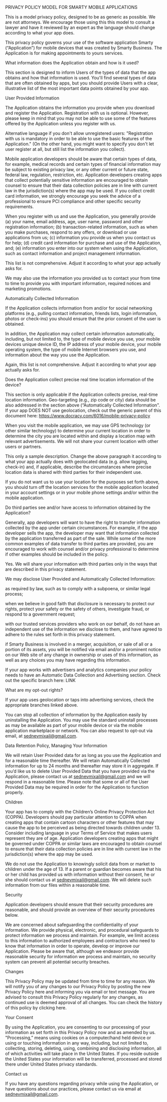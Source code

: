 PRIVACY POLICY MODEL FOR SMARTY MOBILE APPLICATIONS

This is a model privacy policy, designed to be as generic as possible. We are not attorneys. We encourage those using this this model to consult a lawyer and have it reviewed by an expert as the language should change according to what your app does.

This privacy policy governs your use of the software application Smarty (“Application”) for mobile devices that was created by Smarty Business. The Application is for making appointments to yours services.



What information does the Application obtain and how is it used?

This section is designed to inform Users of the types of data that the app obtains and how that information is used. You'll find several types of data that are often obtained by apps, but you should provide Users with a clear, illustrative list of the most important data points obtained by your app.

User Provided Information

The Application obtains the information you provide when you download and register the Application. Registration with us is optional. However, please keep in mind that you may not be able to use some of the features offered by the Application unless you register with us.

Alternative language if you don't allow unregistered users: "Registration with us is mandatory in order to be able to use the basic features of the Application." (On the other hand, you might want to specify you don't let user register at all, but still list the information you collect).

Mobile application developers should be aware that certain types of data, for example, medical records and certain types of financial information may be subject to existing privacy law, or any other current or future state, federal law, regulation, restriction, etc. Application developers creating apps that collect potentially sensitive information are encouraged to obtain counsel to ensure that their data collection policies are in line with current law in the jurisdiction(s) where the app may be used. If you collect credit card information, we strongly encourage you seek the advice of a professional to ensure PCI compliance and other specific security requirements.

When you register with us and use the Application, you generally provide (a) your name, email address, age, user name, password and other registration information; (b) transaction-related information, such as when you make purchases, respond to any offers, or download or use applications from us; (c) information you provide us when you contact us for help; (d) credit card information for purchase and use of the Application, and; (e) information you enter into our system when using the Application, such as contact information and project management information.

This list is not comprehensive. Adjust it according to what your app actually asks for.

We may also use the information you provided us to contact your from time to time to provide you with important information, required notices and marketing promotions.

Automatically Collected Information

If the Application collects information from and/or for social networking platforms (e.g., pulling contact information, friends lists, login information, photos or check-ins) you should ensure that the prior consent of the user is obtained.

In addition, the Application may collect certain information automatically, including, but not limited to, the type of mobile device you use, your mobile devices unique device ID, the IP address of your mobile device, your mobile operating system, the type of mobile Internet browsers you use, and information about the way you use the Application.

Again, this list is not comprehensive. Adjust it according to what your app actually asks for.



Does the Application collect precise real time location information of the device?

This section is only applicable if the Application collects precise, real-time location information. Geo-targeting (e.g., zip code or city) data should be also addressed in the section above (“Automatically Collected Information". If your app DOES NOT use geolocation, check out the generic parent of this document here: https://www.docracy.com/6016/mobile-privacy-policy

When you visit the mobile application, we may use GPS technology (or other similar technology) to determine your current location in order to determine the city you are located within and display a location map with relevant advertisements. We will not share your current location with other users or partners.

This only a sample description. Change the above paragraph it according to what your app actually does with geolocated data (e.g. allow tagging, check-in) and, if applicable, describe the circumstances where precise location data is shared with third parties for their independent use.

If you do not want us to use your location for the purposes set forth above, you should turn off the location services for the mobile application located in your account settings or in your mobile phone settings and/or within the mobile application.

Do third parties see and/or have access to information obtained by the Application?

Generally, app developers will want to have the right to transfer information collected by the app under certain circumstances. For example, if the app developer sells the app, the developer may want that information collected by the application transferred as part of the sale. While some of the more common examples of data transfer to third parties are provided, you are encouraged to work with counsel and/or privacy professional to determine if other examples should be included in the policy.

Yes. We will share your information with third parties only in the ways that are described in this privacy statement.

We may disclose User Provided and Automatically Collected Information:

as required by law, such as to comply with a subpoena, or similar legal process;

when we believe in good faith that disclosure is necessary to protect our rights, protect your safety or the safety of others, investigate fraud, or respond to a government request;

with our trusted services providers who work on our behalf, do not have an independent use of the information we disclose to them, and have agreed to adhere to the rules set forth in this privacy statement.

if Smarty Business is involved in a merger, acquisition, or sale of all or a portion of its assets, you will be notified via email and/or a prominent notice on our Web site of any change in ownership or uses of this information, as well as any choices you may have regarding this information.

If your app works with advertisers and analytics companies your policy needs to have an Automatic Data Collection and Advertising section. Check out the specific branch here: LINK

What are my opt-out rights?

If your app uses geolocation or taps into advertising services, check the appropriate branches linked above.

You can stop all collection of information by the Application easily by uninstalling the Application. You may use the standard uninstall processes as may be available as part of your mobile device or via the mobile application marketplace or network. You can also request to opt-out via email, at sednevmixail@gmail.com.

Data Retention Policy, Managing Your Information

We will retain User Provided data for as long as you use the Application and for a reasonable time thereafter. We will retain Automatically Collected information for up to 24 months and thereafter may store it in aggregate. If you’d like us to delete User Provided Data that you have provided via the Application, please contact us at sednevmixail@gmail.com and we will respond in a reasonable time. Please note that some or all of the User Provided Data may be required in order for the Application to function properly.

Children

Your app has to comply with the Children’s Online Privacy Protection Act (COPPA). Developers should pay particular attention to COPPA when creating apps that contain cartoon characters or other features that may cause the app to be perceived as being directed towards children under 13. Consider including language in your Terms of Service that makes users represent they are of age. Application developers creating apps that might be governed under COPPA or similar laws are encouraged to obtain counsel to ensure that their data collection policies are in line with current law in the jurisdiction(s) where the app may be used.

We do not use the Application to knowingly solicit data from or market to children under the age of 13. If a parent or guardian becomes aware that his or her child has provided us with information without their consent, he or she should contact us at sednevmixail@gmail.com. We will delete such information from our files within a reasonable time.



Security

Application developers should ensure that their security procedures are reasonable, and should provide an overview of their security procedures below.

We are concerned about safeguarding the confidentiality of your information. We provide physical, electronic, and procedural safeguards to protect information we process and maintain. For example, we limit access to this information to authorized employees and contractors who need to know that information in order to operate, develop or improve our Application. Please be aware that, although we endeavor provide reasonable security for information we process and maintain, no security system can prevent all potential security breaches.

Changes

This Privacy Policy may be updated from time to time for any reason. We will notify you of any changes to our Privacy Policy by posting the new Privacy Policy here and informing you via email or text message. You are advised to consult this Privacy Policy regularly for any changes, as continued use is deemed approval of all changes. You can check the history of this policy by clicking here.

Your Consent

By using the Application, you are consenting to our processing of your information as set forth in this Privacy Policy now and as amended by us. "Processing,” means using cookies on a computer/hand held device or using or touching information in any way, including, but not limited to, collecting, storing, deleting, using, combining and disclosing information, all of which activities will take place in the United States. If you reside outside the United States your information will be transferred, processed and stored there under United States privacy standards.

Contact us

If you have any questions regarding privacy while using the Application, or have questions about our practices, please contact us via email at sednevmixail@gmail.com.
